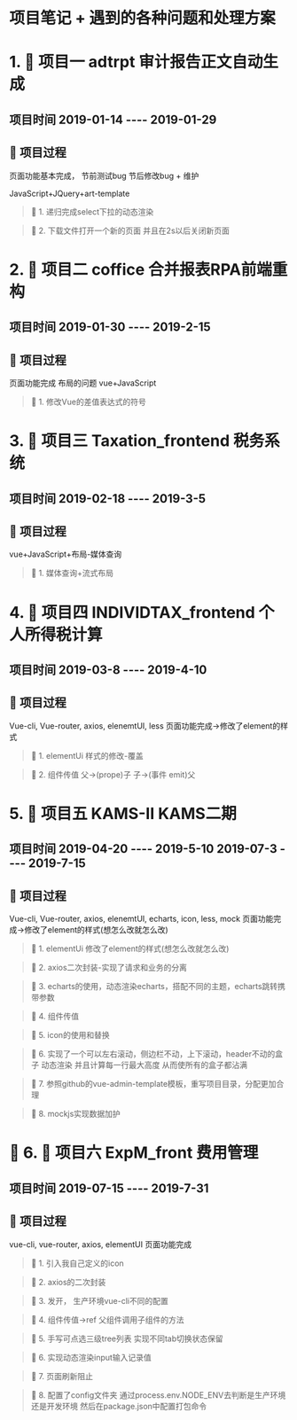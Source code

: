 项目笔记 + 遇到的各种问题和处理方案
=================================

# 1.  &#x1F9EE; 项目一  adtrpt  审计报告正文自动生成

## 项目时间 2019-01-14  ----   2019-01-29

## &#x1F3A8; 项目过程
页面功能基本完成， 节前测试bug  节后修改bug + 维护

JavaScript+JQuery+art-template
>  &#x1F3C5; 1. 递归完成select下拉的动态渲染

>  &#x1F3C5; 2. 下载文件打开一个新的页面 并且在2s以后关闭新页面
###


# 2.  &#x1F9EE; 项目二   coffice  合并报表RPA前端重构

## 项目时间 2019-01-30  ----   2019-2-15

## &#x1F3A8; 项目过程
页面功能完成 布局的问题 
vue+JavaScript
>  &#x1F3C5; 1. 修改Vue的差值表达式的符号
###


# 3.  &#x1F9EE; 项目三   Taxation_frontend  税务系统

## 项目时间 2019-02-18  ----   2019-3-5

## &#x1F3A8; 项目过程
vue+JavaScript+布局-媒体查询
>  &#x1F3C5; 1. 媒体查询+流式布局
###


# 4.  &#x1F9EE; 项目四   INDIVIDTAX_frontend  个人所得税计算

## 项目时间 2019-03-8  ----   2019-4-10

## &#x1F3A8; 项目过程
Vue-cli, Vue-router, axios, elenemtUI, less
页面功能完成->修改了element的样式
>  &#x1F3C5; 1. elementUi 样式的修改-覆盖

>  &#x1F3C5; 2. 组件传值  父->(prope)子   子->(事件 emit)父

#  5.  &#x1F9EE; 项目五   KAMS-II  KAMS二期

## 项目时间 2019-04-20  ----   2019-5-10 2019-07-3  ----   2019-7-15

## &#x1F3A8; 项目过程
Vue-cli, Vue-router, axios, elenemtUI, echarts, icon, less, mock
页面功能完成->修改了element的样式(想怎么改就怎么改)
>  &#x1F3C5; 1. elementUi 修改了element的样式(想怎么改就怎么改)

>  &#x1F3C5; 2. axios二次封装-实现了请求和业务的分离

>  &#x1F3C5; 3. echarts的使用，动态渲染echarts，搭配不同的主题，echarts跳转携带参数

>  &#x1F3C5; 4. 组件传值

>  &#x1F3C5; 5. icon的使用和替换

>  &#x1F3C5; 6. 实现了一个可以左右滚动，侧边栏不动，上下滚动，header不动的盒子 动态渲染 并且计算每一行最大高度 从而使所有的盒子都沾满

>  &#x1F3C5; 7. 参照github的vue-admin-template模板，重写项目目录，分配更加合理

>  &#x1F3C5; 8. mockjs实现数据加护

#  &#x1F3C5; 6.  &#x1F9EE; 项目六   ExpM_front  费用管理

## 项目时间 2019-07-15  ----  2019-7-31

## &#x1F3A8; 项目过程
vue-cli, vue-router, axios, elementUI
页面功能完成
>  &#x1F3C5; 1. 引入我自己定义的icon

>  &#x1F3C5; 2. axios的二次封装

>  &#x1F3C5; 3. 发开， 生产环境vue-cli不同的配置

>  &#x1F3C5; 4. 组件传值->ref 父组件调用子组件的方法

>  &#x1F3C5; 5. 手写可点选三级tree列表 实现不同tab切换状态保留

>  &#x1F3C5; 6. 实现动态渲染input输入记录值

>  &#x1F3C5; 7. 页面刷新阻止

>  &#x1F3C5; 8. 配置了config文件夹 通过process.env.NODE_ENV去判断是生产环境还是开发环境 然后在package.json中配置打包命令 
